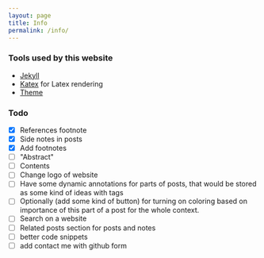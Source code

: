 ```yaml
---
layout: page
title: Info
permalink: /info/
---
```


### Tools used by this website
- [Jekyll](https://jekyllrb.com/)
- [Katex](https://katex.org/) for Latex rendering
- [Theme](https://github.com/ghosind/Jekyll-Paper-GithubA)


### Todo
 - [x] References footnote
 - [x] Side notes in posts
 - [x] Add footnotes
 - [ ] "Abstract"
 - [ ] Contents
 - [ ] Change logo of website
 - [ ] Have some dynamic annotations for parts of posts, that would be stored as some kind of ideas with tags
 - [ ] Optionally (add some kind of button) for turning on coloring based on importance of this part of a post for the whole context.
 - [ ] Search on a website
 - [ ] Related posts section for posts and notes
 - [ ] better code snippets
 - [ ] add contact me with github form